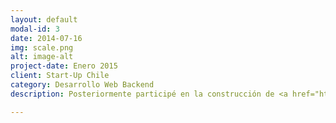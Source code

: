 ```yaml
---
layout: default
modal-id: 3
date: 2014-07-16
img: scale.png
alt: image-alt
project-date: Enero 2015
client: Start-Up Chile
category: Desarrollo Web Backend
description: Posteriormente participé en la construcción de <a href="http://scale.startupchile.org/">SCALE</a>, una nueva plataforma de <a href="http://www.startupchile.org/">Start-Up Chile</a> que entrega financiamiento adicional a las startups seleccionadas. Mi trabajo consistió en perfeccionar el formulario de postulación elaborado con <strong>Ruby on Rails</strong> y habilitar la funcionalidad para generar un borrador del mismo.

---
```


